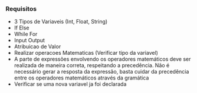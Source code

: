 ### Requisitos
* 3 Tipos de Variaveis (Int, Float, String)
* If Else
* While For
* Input Output
* Atribuicao de Valor
* Realizar operacoes Matematicas (Verificar tipo da variavel)
* A parte de expressões envolvendo os operadores matemáticos deve ser realizada de maneira
correta, respeitando a precedência. Não é necessário gerar a resposta da expressão, basta
cuidar da precedência entre os operadores matemáticos através da gramática
* Verificar se uma nova variavel ja foi declarada
